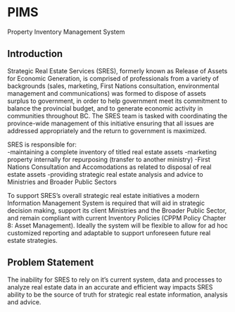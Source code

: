 # PIMS
Property Inventory Management System




## Introduction

Strategic Real Estate Services (SRES), formerly known as Release of Assets for Economic Generation, is comprised of professionals from a variety of backgrounds (sales, marketing, First Nations consultation, environmental management and communications) was formed to dispose of assets surplus to government, in order to help government meet its commitment to balance the provincial budget, and to generate economic activity in communities throughout BC.  The SRES team is tasked with coordinating the province-wide management of this initiative ensuring that all issues are addressed appropriately and the return to government is maximized.

SRES is responsible for:  
-maintaining a complete inventory of titled real estate assets
-marketing property internally for repurposing (transfer to another ministry)
-First Nations Consultation and Accomodations as related to disposal of real estate assets 
-providing strategic real estate analysis and advice to Ministries and Broader Public Sectors 

To support SRES’s overall strategic real estate initiatives a modern Information Management System is required that will aid in strategic decision making, support its client Ministries and the Broader Public Sector, and remain compliant with current Inventory Policies (CPPM Policy Chapter 8: Asset Management).  Ideally the system will be flexible to allow for ad hoc customized reporting and adaptable to support unforeseen future real estate strategies.

## Problem Statement

The inability for SRES to rely on it’s current system, data and processes to analyze real estate data in an accurate and efficient way impacts SRES ability to be the source of truth for strategic real estate information, analysis and advice.
